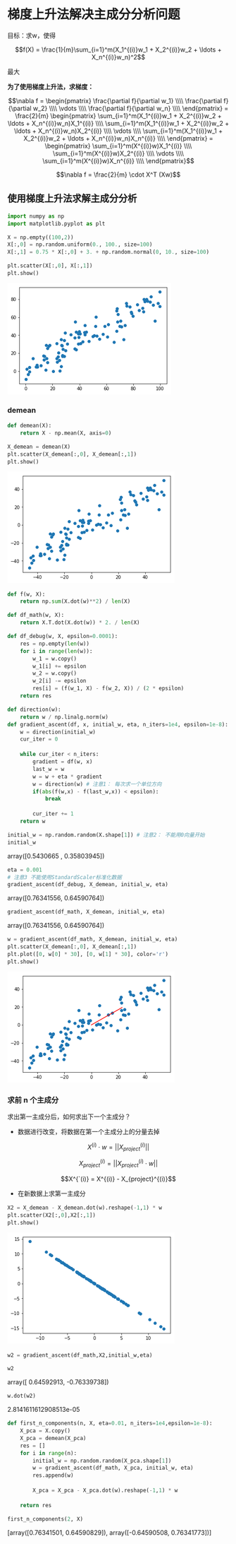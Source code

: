 <head>
    <script src="https://cdn.mathjax.org/mathjax/latest/MathJax.js?config=TeX-AMS-MML_HTMLorMML" type="text/javascript"></script>
    <script type="text/x-mathjax-config">
        MathJax.Hub.Config({
            tex2jax: {
            skipTags: ['script', 'noscript', 'style', 'textarea', 'pre'],
            inlineMath: [['$','$']]
            }
        });
    </script>
</head>

# 梯度上升法解决主成分分析问题

目标：求w，使得

$$f(X) = \frac{1}{m}\sum_{i=1}^m(X_1^{(i)}w_1 + X_2^{(i)}w_2 + \ldots + X_n^{(i)}w_n)^2$$

最大

**为了使用梯度上升法，求梯度：**

$$\nabla f = \begin{pmatrix}
\frac{\partial f}{\partial w_1} \\\\
\frac{\partial f}{\partial w_2} \\\\
\vdots \\\\
\frac{\partial f}{\partial w_n} \\\\
\end{pmatrix} = 
\frac{2}{m} \begin{pmatrix}
\sum_{i=1}^m(X_1^{(i)}w_1 + X_2^{(i)}w_2 + \ldots + X_n^{(i)}w_n)X_1^{(i)} \\\\
\sum_{i=1}^m(X_1^{(i)}w_1 + X_2^{(i)}w_2 + \ldots + X_n^{(i)}w_n)X_2^{(i)} \\\\
\vdots \\\\
\sum_{i=1}^m(X_1^{(i)}w_1 + X_2^{(i)}w_2 + \ldots + X_n^{(i)}w_n)X_n^{(i)} \\\\
\end{pmatrix} = \begin{pmatrix}
\sum_{i=1}^m(X^{(i)}w)X_1^{(i)} \\\\
\sum_{i=1}^m(X^{(i)}w)X_2^{(i)} \\\\
\vdots \\\\
\sum_{i=1}^m(X^{(i)}w)X_n^{(i)} \\\\
\end{pmatrix}$$

$$\nabla f = \frac{2}{m} \cdot X^T (Xw)$$

## 使用梯度上升法求解主成分分析

```python
import numpy as np
import matplotlib.pyplot as plt
```

```python
X = np.empty((100,2))
X[:,0] = np.random.uniform(0., 100., size=100)
X[:,1] = 0.75 * X[:,0] + 3. + np.random.normal(0, 10., size=100)
```

```python
plt.scatter(X[:,0], X[:,1])
plt.show()
```

![png](..\assets\img\PCA\output_4_0.png)

### demean

```python
def demean(X):
    return X - np.mean(X, axis=0)
```

```python
X_demean = demean(X)
plt.scatter(X_demean[:,0], X_demean[:,1])
plt.show()
```

![png](..\assets\img\PCA\output_7_0.png)

```python
def f(w, X):
    return np.sum(X.dot(w)**2) / len(X)
```

```python
def df_math(w, X):
    return X.T.dot(X.dot(w)) * 2. / len(X)
```

```python
def df_debug(w, X, epsilon=0.0001):
    res = np.empty(len(w))
    for i in range(len(w)):
        w_1 = w.copy()
        w_1[i] += epsilon
        w_2 = w.copy()
        w_2[i] -= epsilon
        res[i] = (f(w_1, X) - f(w_2, X)) / (2 * epsilon)
    return res
```

```python
def direction(w):
    return w / np.linalg.norm(w)
def gradient_ascent(df, x, initial_w, eta, n_iters=1e4, epsilon=1e-8):
    w = direction(initial_w)
    cur_iter = 0

    while cur_iter < n_iters:
        gradient = df(w, x)
        last_w = w
        w = w + eta * gradient
        w = direction(w) # 注意1： 每次求一个单位方向
        if(abs(f(w,x) - f(last_w,x)) < epsilon):
            break

        cur_iter += 1
    return w
```

```python
initial_w = np.random.random(X.shape[1]) # 注意2： 不能用0向量开始
initial_w
```

array([0.5430665 , 0.35803945])

```python
eta = 0.001
# 注意3 不能使用StandardScaler标准化数据
gradient_ascent(df_debug, X_demean, initial_w, eta)
```

array([0.76341556, 0.64590764])

```python
gradient_ascent(df_math, X_demean, initial_w, eta)
```

array([0.76341556, 0.64590764])

```python
w = gradient_ascent(df_math, X_demean, initial_w, eta)
plt.scatter(X_demean[:,0], X_demean[:,1])
plt.plot([0, w[0] * 30], [0, w[1] * 30], color='r')
plt.show()
```

![png](..\assets\img\PCA\output_15_0.png)

### 求前 n 个主成分

求出第一主成分后，如何求出下一个主成分？

- 数据进行改变，将数据在第一个主成分上的分量去掉

$$X^{(i)} \cdot w = ||X_{project}^{(i)}||$$

$$X_{project}^{(i)} = ||X_{project}^{(i)} \cdot w||$$

$$X^{`(i)} = X^{(i)} - X_{project}^{(i)}$$

- 在新数据上求第一主成分

```python
X2 = X_demean - X_demean.dot(w).reshape(-1,1) * w
plt.scatter(X2[:,0],X2[:,1])
plt.show()
```

![png](..\assets\img\PCA\output_17_0.png)

```python
w2 = gradient_ascent(df_math,X2,initial_w,eta)
```

```python
w2
```

array([ 0.64592913, -0.76339738])

```python
w.dot(w2)
```

2.8141611612908513e-05

```python
def first_n_components(n, X, eta=0.01, n_iters=1e4,epsilon=1e-8):
    X_pca = X.copy()
    X_pca = demean(X_pca)
    res = []
    for i in range(n):
        initial_w = np.random.random(X_pca.shape[1])
        w = gradient_ascent(df_math, X_pca, initial_w, eta)
        res.append(w)

        X_pca = X_pca - X_pca.dot(w).reshape(-1,1) * w

    return res
```

```python
first_n_components(2, X)
```

[array([0.76341501, 0.64590829]), array([-0.64590508,  0.76341773])]
